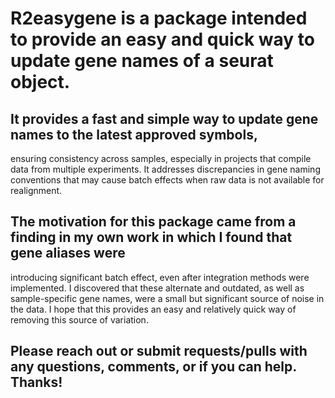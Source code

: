 # R2easygene is a package intended to provide an easy and quick way to update gene names of a seurat object.

## It provides a fast and simple way to update gene names to the latest approved symbols,
ensuring consistency across samples, especially in projects that compile data from multiple experiments.
It addresses discrepancies in gene naming conventions that may cause batch effects when raw data is not
available for realignment.

## The motivation for this package came from a finding in my own work in which I found that gene aliases were
introducing significant batch effect, even after integration methods were implemented. I discovered that these
alternate and outdated, as well as sample-specific gene names, were a small but significant source of noise in
the data. I hope that this provides an easy and relatively quick way of removing this source of variation.



## Please reach out or submit requests/pulls with any questions, comments, or if you can help. Thanks!
